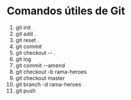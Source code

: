 # Comandos útiles de Git
1. git init
2. git add .
3. git reset .
4. git commit
5. git checkout -- .
6. git log
7. git commit --amend
8. git checkout -b rama-heroes
9. git checkout master
10. git branch -d rama-heroes
11. git push
